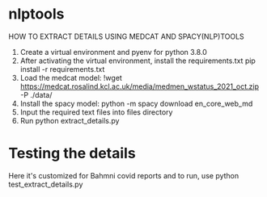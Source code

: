 # nlptools
HOW TO EXTRACT DETAILS USING MEDCAT AND SPACY(NLP)TOOLS 
1. Create a virtual environment and pyenv for python 3.8.0
2. After activating the virtual environment, install the requirements.txt
pip install -r requirements.txt
3. Load the medcat model: !wget https://medcat.rosalind.kcl.ac.uk/media/medmen_wstatus_2021_oct.zip -P ./data/
4. Install the spacy model: python -m spacy download en_core_web_md
5. Input the required text files into files directory
6. Run python extract_details.py

# Testing the details
Here it's customized for Bahmni covid reports and to run, use python test_extract_details.py 
